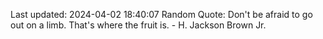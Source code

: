 Last updated: 2024-04-02 18:40:07
Random Quote: Don't be afraid to go out on a limb. That's where the fruit is. - H. Jackson Brown Jr.